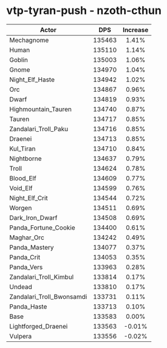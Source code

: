 # vtp-tyran-push - nzoth-cthun
| Actor | DPS | Increase |
|---|:---:|:---:|
|Mechagnome|135463|1.41%|
|Human|135110|1.14%|
|Goblin|135003|1.06%|
|Gnome|134970|1.04%|
|Night_Elf_Haste|134942|1.02%|
|Orc|134867|0.96%|
|Dwarf|134819|0.93%|
|Highmountain_Tauren|134740|0.87%|
|Tauren|134717|0.85%|
|Zandalari_Troll_Paku|134716|0.85%|
|Draenei|134713|0.85%|
|Kul_Tiran|134710|0.84%|
|Nightborne|134637|0.79%|
|Troll|134624|0.78%|
|Blood_Elf|134609|0.77%|
|Void_Elf|134599|0.76%|
|Night_Elf_Crit|134544|0.72%|
|Worgen|134511|0.69%|
|Dark_Iron_Dwarf|134508|0.69%|
|Panda_Fortune_Cookie|134400|0.61%|
|Maghar_Orc|134242|0.49%|
|Panda_Mastery|134077|0.37%|
|Panda_Crit|134053|0.35%|
|Panda_Vers|133963|0.28%|
|Zandalari_Troll_Kimbul|133814|0.17%|
|Undead|133810|0.17%|
|Zandalari_Troll_Bwonsamdi|133731|0.11%|
|Panda_Haste|133713|0.10%|
|Base|133583|0.00%|
|Lightforged_Draenei|133563|-0.01%|
|Vulpera|133556|-0.02%|
